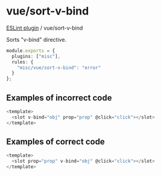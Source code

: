 # vue/sort-v-bind

[ESLint plugin](https://iliubinskii.github.io/eslint-plugin-misc/) / vue/sort-v-bind

Sorts "v-bind" directive.

```ts
module.exports = {
  plugins: ["misc"],
  rules: {
    "misc/vue/sort-v-bind": "error"
  }
};
```

## Examples of incorrect code

```ts
<template>
  <slot v-bind="obj" prop="prop" @click="click"></slot>
</template>
```

## Examples of correct code

```ts
<template>
  <slot prop="prop" v-bind="obj" @click="click"></slot>
</template>
```
